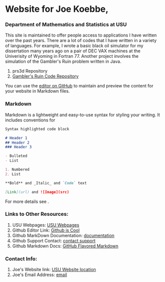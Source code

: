 # Website for Joe Koebbe,
### Department of Mathematics and Statistics at USU

This site is maintained to offer people access to applications I have written over the past years. There are a lot of codes that 
I have written in a variety of languages. For example, I wrote a basic black oil simulator for my dissertation many years ago on
a pair of DEC VAX machines at the Univerisity of Wyoming in Fortran 77. Another project involves the simulation of the Gambler's
Ruin problem written in Java.

1. prs3d Repository
2. [Gambler's Ruin Code Repository](https://github.com/jvkoebbe/gamblersruin)

You can use the [editor on GitHub](https://github.com/jvkoebbe/jvkoebbe.github.io/edit/master/README.md) to maintain and preview 
the content for your website in Markdown files.

### Markdown

Markdown is a lightweight and easy-to-use syntax for styling your writing. It includes conventions for

```markdown
Syntax highlighted code block

# Header 1
## Header 2
### Header 3

- Bulleted
- List

1. Numbered
2. List

**Bold** and _Italic_ and `Code` text

[Link](url) and ![Image](src)
```

For more details see .

### Links to Other Resources:

1. USU Webpages: [USU Webpages](http://www.usu.edu/)
2. Github Editor Link: [Github is Cool](https://guides.github.com/features/mastering-markdown/)
3. Github MarkDown Documentation: [documentation](https://help.github.com/categories/github-pages-basics/)
4. Github Support Contact: [contact support](https://github.com/contact)
5. Github Markdown Docs: [GitHub Flavored Markdown](https://guides.github.com/features/mastering-markdown/)

### Contact Info:

1. Joe's Website link: [USU Website location](http://www.math.usu.edu/~koebbe/)
2. Joe's Email Address: [email](mailto://joe.koebbe@usu.edu)
